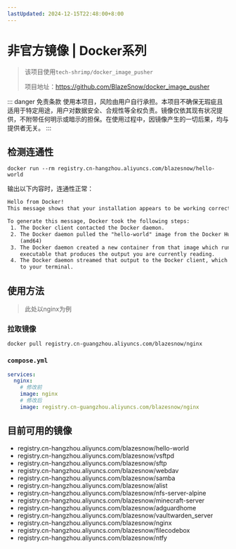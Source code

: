 ```yaml
---
lastUpdated: 2024-12-15T22:48:00+8:00
---
```


# 非官方镜像 | Docker系列

> 该项目使用```tech-shrimp/docker_image_pusher```
>
> 项目地址：<https://github.com/BlazeSnow/docker_image_pusher>

::: danger 免责条款
使用本项目，风险由用户自行承担。本项目不确保无瑕疵且适用于特定用途，用户对数据安全、合规性等全权负责。镜像仅依其现有状况提供，不附带任何明示或暗示的担保。在使用过程中，因镜像产生的一切后果，均与提供者无关。
:::

## 检测连通性

```docker run --rm registry.cn-hangzhou.aliyuncs.com/blazesnow/hello-world```

输出以下内容时，连通性正常：

```txt
Hello from Docker!
This message shows that your installation appears to be working correctly.

To generate this message, Docker took the following steps:
 1. The Docker client contacted the Docker daemon.
 2. The Docker daemon pulled the "hello-world" image from the Docker Hub.
    (amd64)
 3. The Docker daemon created a new container from that image which runs the
    executable that produces the output you are currently reading.
 4. The Docker daemon streamed that output to the Docker client, which sent it
    to your terminal.
```

## 使用方法

> 此处以nginx为例

### 拉取镜像

```docker pull registry.cn-guangzhou.aliyuncs.com/blazesnow/nginx```

### ```compose.yml```

```yml
services:
  nginx:
    # 修改前
    image: nginx
    # 修改后
    image: registry.cn-guangzhou.aliyuncs.com/blazesnow/nginx
```

## 目前可用的镜像

- registry.cn-hangzhou.aliyuncs.com/blazesnow/hello-world
- registry.cn-hangzhou.aliyuncs.com/blazesnow/vsftpd
- registry.cn-hangzhou.aliyuncs.com/blazesnow/sftp
- registry.cn-hangzhou.aliyuncs.com/blazesnow/webdav
- registry.cn-hangzhou.aliyuncs.com/blazesnow/samba
- registry.cn-hangzhou.aliyuncs.com/blazesnow/alist
- registry.cn-hangzhou.aliyuncs.com/blazesnow/nfs-server-alpine
- registry.cn-hangzhou.aliyuncs.com/blazesnow/minecraft-server
- registry.cn-hangzhou.aliyuncs.com/blazesnow/adguardhome
- registry.cn-hangzhou.aliyuncs.com/blazesnow/vaultwarden_server
- registry.cn-hangzhou.aliyuncs.com/blazesnow/nginx
- registry.cn-hangzhou.aliyuncs.com/blazesnow/filecodebox
- registry.cn-hangzhou.aliyuncs.com/blazesnow/ntfy